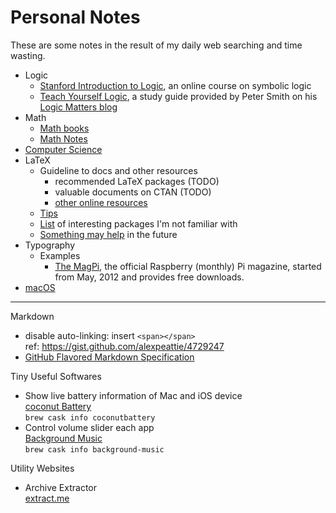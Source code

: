 # Personal Notes
These are some notes in the result of my daily web searching and time wasting.

* Logic
  * [Stanford Introduction to Logic](http://logic.stanford.edu/intrologic/homepage/index.html), an online course on symbolic logic
  * [Teach Yourself Logic](https://www.logicmatters.net/tyl/), a study guide provided by Peter Smith on his [Logic Matters blog](https://www.logicmatters.net/)
* Math
  * [Math books](/math-books.md)
  * [Math Notes](/math-notes.md)
* [Computer Science](/computer-science.md)
* LaTeX
  * Guideline to docs and other resources
    * recommended LaTeX packages (TODO)
    * valuable documents on CTAN (TODO)
    * [other online resources](/latex/online-resources.md)
  * [Tips](/latex/tips.md)
  * [List](/latex/interesting-packages.md) of interesting packages I'm not familiar with
  * [Something may help](/latex/may-help.md) in the future
* Typography
  * Examples
    * [The MagPi](https://www.raspberrypi.org/magpi/), the official Raspberry (monthly) Pi magazine, started from May, 2012 and provides free downloads.
* [macOS](./macos.md)

---

Markdown

  * disable auto-linking: insert `<span></span>`<BR>
    ref: https://gist.github.com/alexpeattie/4729247
  * [GitHub Flavored Markdown Specification](https://github.github.com/gfm/)

Tiny Useful Softwares

* Show live battery information of Mac and iOS device<BR>
  [coconut Battery](https://www.coconut-flavour.com/coconutbattery/)<BR>
  `brew cask info coconutbattery`
* Control volume slider each app<BR>
  [Background Music](https://github.com/kyleneideck/BackgroundMusic)<BR>
  `brew cask info background-music`

Utility Websites

* Archive Extractor<BR>
  [extract.me](https://extract.me/)
